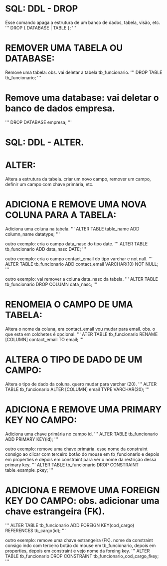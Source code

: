 
# SQL: DDL - DROP
Esse comando apaga a estrutura de um banco de dados, tabela, visão, etc.
'''
DROP { DATABASE | TABLE };
'''

# REMOVER UMA TABELA OU DATABASE:
Remove uma tabela: obs. vai deletar a tabela tb_funcionario.
'''
DROP TABLE tb_funcionario;
 '''

# Remove uma database: vai deletar o banco de dados empresa.
'''
DROP DATABASE empresa;
'''

# SQL: DDL - ALTER.
# ALTER:
Altera a estrutura da tabela. criar um novo campo, remover um campo, definir um campo com chave primária, etc.

# ADICIONA E REMOVE UMA NOVA COLUNA PARA A TABELA: 
Adiciona uma coluna na tabela.
'''
ALTER TABLE table_name ADD column_name datatype;
'''

outro exemplo: cria o campo data_nasc do tipo date.
'''
ALTER TABLE tb_funcionario ADD data_nasc DATE;
'''

outro exemplo: cria o campo contact_email do tipo varchar e not null.
'''
ALTER TABLE tb_funcionario ADD contact_email VARCHAR(10) NOT NULL;
'''

outro exemplo: vai remover a coluna data_nasc da tabela.
'''
ALTER TABLE tb_funcionario DROP COLUMN data_nasc;
'''

# RENOMEIA O CAMPO DE UMA TABELA: 
Altera o nome da coluna, era contact_email vou mudar para email. obs. o que esta em colchetes é opcional.
'''
ATER TABLE tb_funcionario RENAME [COLUMN] contact_email TO email;
'''

# ALTERA O TIPO DE DADO DE UM CAMPO: 
Altera o tipo de dado da coluna. quero mudar para varchar (20).
'''
ALTER TABLE tb_funcionario ALTER [COLUMN] email TYPE VARCHAR(20);
'''

# ADICIONA E REMOVE UMA PRIMARY KEY NO CAMPO: 
Adiciona uma chave primária no campo id. 
'''
ALTER TABLE tb_funcionario ADD PRIMARY KEY(id);
'''

outro exemplo: remove uma chave primária. esse nome da constraint consigo ao clicar com terceiro botão do mouse em tb_funcionario e depois em properties e depois em constraint para ver o nome da restrição dessa primary key.
'''
ALTER TABLE tb_funcionario DROP CONSTRAINT table_example_pkey;
'''

# ADICIONA E REMOVE UMA FOREIGN KEY DO CAMPO: obs. adicionar uma chave estrangeira (FK).
'''
ALTER TABLE tb_funcionario ADD FOREIGN KEY(cod_cargo) REFERENCES tb_cargo(id);
'''

outro exemplo: remove uma chave estrangeira (FK). nome da constraint consigo indo com terceiro botão do mouse em tb_funcionario, depois em properties, depois em constraint e vejo nome da foreing key. 
'''
ALTER TABLE tb_funcionario DROP CONSTRAINT tb_funcionario_cod_cargo_fkey;
'''